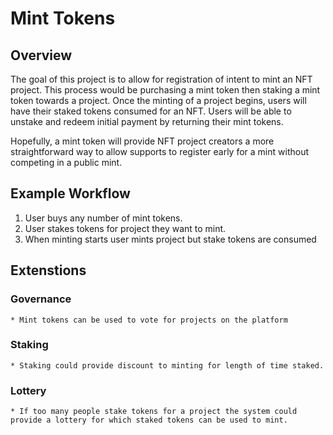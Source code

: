 # Mint Tokens

## Overview

The goal of this project is to allow for registration of intent to mint an NFT project. This process would be purchasing a mint token then staking a mint token towards a project. Once the minting of a project begins, users will have their staked tokens consumed for an NFT. Users will be able to unstake and redeem initial payment by returning their mint tokens.

Hopefully, a mint token will provide NFT project creators a more straightforward way to allow supports to register early for a mint without competing in a public mint.


## Example Workflow

1. User buys any number of mint tokens.
2. User stakes tokens for project they want to mint.
3. When minting starts user mints project but stake tokens are consumed


## Extenstions

 ### Governance
    * Mint tokens can be used to vote for projects on the platform

 ### Staking
    * Staking could provide discount to minting for length of time staked.

 ### Lottery
    * If too many people stake tokens for a project the system could provide a lottery for which staked tokens can be used to mint.